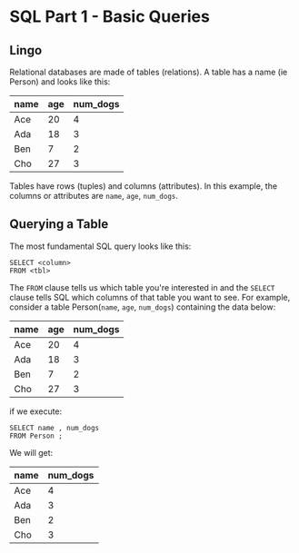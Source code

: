 # SQL Part 1 - Basic Queries

## Lingo

Relational databases are made of tables (relations). A table has a name (ie Person) and looks like this:

| name | age | num_dogs | 
| --- | --- | --- |
| Ace | 20 | 4 |
| Ada | 18 | 3 |
| Ben | 7 | 2 |
| Cho | 27 | 3 |

Tables have rows (tuples) and columns (attributes). In this example, the columns or attributes are `name`, `age`, `num_dogs`.

## Querying a Table
The most fundamental SQL query looks like this:

```
SELECT <column>
FROM <tbl>
```

The `FROM` clause tells us which table you're interested in and the `SELECT` clause tells SQL which columns of that table you want to see. For example, consider a table Person(`name`, `age`, `num_dogs`) containing the data below:

| name | age | num_dogs | 
| --- | --- | --- |
| Ace | 20 | 4 |
| Ada | 18 | 3 |
| Ben | 7 | 2 |
| Cho | 27 | 3 |

if we execute:

```
SELECT name , num_dogs
FROM Person ;
```

We will get:


| name  | num_dogs | 
| --- | --- |
| Ace  | 4 |
| Ada  | 3 |
| Ben  | 2 |
| Cho  | 3 |



